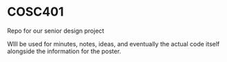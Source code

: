 # COSC401
Repo for our senior design project

WIll be used for minutes, notes, ideas, and eventually the actual code itself alongside the information for the poster.
